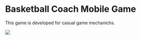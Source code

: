 # Basketball Coach Mobile Game


This game is developed for casual game mechanichs. 

![](https://github.com/tolgak99/Basketball-Coach/blob/main/Assets/Video/basketCoach.gif)
